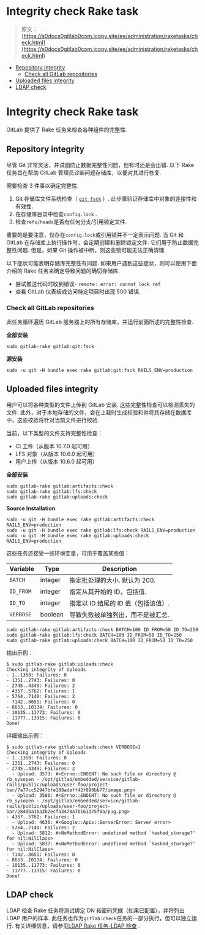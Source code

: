 # Integrity check Rake task

> 原文：[https://s0docs0gitlab0com.icopy.site/ee/administration/raketasks/check.html](https://s0docs0gitlab0com.icopy.site/ee/administration/raketasks/check.html)

*   [Repository integrity](#repository-integrity)
    *   [Check all GitLab repositories](#check-all-gitlab-repositories)
*   [Uploaded files integrity](#uploaded-files-integrity)
*   [LDAP check](#ldap-check)

# Integrity check Rake task[](#integrity-check-rake-task-core-only "Permalink")

GitLab 提供了 Rake 任务来检查各种组件的完整性.

## Repository integrity[](#repository-integrity "Permalink")

尽管 Git 非常灵活，并试图防止数据完整性问题，但有时还是会出错. 以下 Rake 任务旨在帮助 GitLab 管理员诊断问题存储库，以便对其进行修复.

需要检查 3 件事以确定完整性.

1.  Git 存储库文件系统检查（ [`git fsck`](https://git-scm.com/docs/git-fsck) ）. 此步骤验证存储库中对象的连接性和有效性.
2.  在存储库目录中检查`config.lock` .
3.  检查`refs/heads`是否有任何分支/引用锁定文件.

重要的是要注意，仅存在`config.lock`或引用锁并不一定表示问题. 当 Git 和 GitLab 在存储库上执行操作时，会定期创建和删除锁定文件. 它们用于防止数据完整性问题. 但是，如果 Git 操作被中断，则这些锁可能无法正确清理.

以下症状可能表明存储库完整性有问题. 如果用户遇到这些症状，则可以使用下面介绍的 Rake 任务来确定导致问题的确切存储库.

*   尝试推送代码时收到错误- `remote: error: cannot lock ref`
*   查看 GitLab 仪表板或访问特定项目时出现 500 错误.

### Check all GitLab repositories[](#check-all-gitlab-repositories "Permalink")

此任务循环遍历 GitLab 服务器上的所有存储库，并运行前面所述的完整性检查.

**全部安装**

```
sudo gitlab-rake gitlab:git:fsck 
```

**源安装**

```
sudo -u git -H bundle exec rake gitlab:git:fsck RAILS_ENV=production 
```

## Uploaded files integrity[](#uploaded-files-integrity "Permalink")

用户可以将各种类型的文件上传到 GitLab 安装. 这些完整性检查可以检测丢失的文件. 此外，对于本地存储的文件，会在上载时生成校验和并将其存储在数据库中，这些校验将针对当前文件进行校验.

当前，以下类型的文件支持完整性检查：

*   CI 工件（从版本 10.7.0 起可用）
*   LFS 对象（从版本 10.6.0 起可用）
*   用户上传（从版本 10.6.0 起可用）

**全部安装**

```
sudo gitlab-rake gitlab:artifacts:check
sudo gitlab-rake gitlab:lfs:check
sudo gitlab-rake gitlab:uploads:check 
```

**Source Installation**

```
sudo -u git -H bundle exec rake gitlab:artifacts:check RAILS_ENV=production
sudo -u git -H bundle exec rake gitlab:lfs:check RAILS_ENV=production
sudo -u git -H bundle exec rake gitlab:uploads:check RAILS_ENV=production 
```

这些任务还接受一些环境变量，可用于覆盖某些值：

| Variable | Type | Description |
| --- | --- | --- |
| `BATCH` | integer | 指定批处理的大小. 默认为 200. |
| `ID_FROM` | integer | 指定从其开始的 ID，包括值. |
| `ID_TO` | integer | 指定以 ID 结尾的 ID 值（包括该值）. |
| `VERBOSE` | boolean | 导致失败被单独列出，而不是被汇总. |

```
sudo gitlab-rake gitlab:artifacts:check BATCH=100 ID_FROM=50 ID_TO=250
sudo gitlab-rake gitlab:lfs:check BATCH=100 ID_FROM=50 ID_TO=250
sudo gitlab-rake gitlab:uploads:check BATCH=100 ID_FROM=50 ID_TO=250 
```

输出示例：

```
$ sudo gitlab-rake gitlab:uploads:check
Checking integrity of Uploads
- 1..1350: Failures: 0
- 1351..2743: Failures: 0
- 2745..4349: Failures: 2
- 4357..5762: Failures: 1
- 5764..7140: Failures: 2
- 7142..8651: Failures: 0
- 8653..10134: Failures: 0
- 10135..11773: Failures: 0
- 11777..13315: Failures: 0
Done! 
```

详细输出示例：

```
$ sudo gitlab-rake gitlab:uploads:check VERBOSE=1
Checking integrity of Uploads
- 1..1350: Failures: 0
- 1351..2743: Failures: 0
- 2745..4349: Failures: 2
  - Upload: 3573: #<Errno::ENOENT: No such file or directory @ rb_sysopen - /opt/gitlab/embedded/service/gitlab-rails/public/uploads/user-foo/project-bar/7a77cc52947bfe188adeff42f890bb77/image.png>
  - Upload: 3580: #<Errno::ENOENT: No such file or directory @ rb_sysopen - /opt/gitlab/embedded/service/gitlab-rails/public/uploads/user-foo/project-bar/2840ba1ba3b2ecfa3478a7b161375f8a/pug.png>
- 4357..5762: Failures: 1
  - Upload: 4636: #<Google::Apis::ServerError: Server error>
- 5764..7140: Failures: 2
  - Upload: 5812: #<NoMethodError: undefined method `hashed_storage?' for nil:NilClass>
  - Upload: 5837: #<NoMethodError: undefined method `hashed_storage?' for nil:NilClass>
- 7142..8651: Failures: 0
- 8653..10134: Failures: 0
- 10135..11773: Failures: 0
- 11777..13315: Failures: 0
Done! 
```

## LDAP check[](#ldap-check "Permalink")

LDAP 检查 Rake 任务将测试绑定 DN 和密码凭据（如果已配置），并将列出 LDAP 用户的样本. 此任务也作为`gitlab:check`任务的一部分执行，但可以独立运行. 有关详细信息，请参见[LDAP Rake 任务-LDAP 检查](ldap.html#check) .
